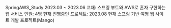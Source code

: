 SpringAWS_Study
2023.03 ~ 2023.06
교재: 스프링 부트와 AWS로 혼자 구현하는 웹 서비스
인원: 4명
현재 진행중인 프로젝트: 2023.08 현재 스프링 기반 여행 웹 사이트 개발 프로젝트(Mango)
